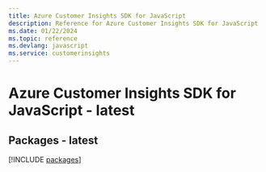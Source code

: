 ```yaml
---
title: Azure Customer Insights SDK for JavaScript
description: Reference for Azure Customer Insights SDK for JavaScript
ms.date: 01/22/2024
ms.topic: reference
ms.devlang: javascript
ms.service: customerinsights
---
```

# Azure Customer Insights SDK for JavaScript - latest
## Packages - latest
[!INCLUDE [packages](customer-insights-index.md)]